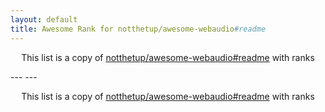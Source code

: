 ```yaml
---
layout: default
title: Awesome Rank for notthetup/awesome-webaudio#readme
---
```


<p align="center">
	This list is a copy of <a href="https://github.com/notthetup/awesome-webaudio#readme">notthetup/awesome-webaudio#readme</a> with ranks
</p>
---
---
<p align="center">
	This list is a copy of <a href="https://github.com/notthetup/awesome-webaudio#readme">notthetup/awesome-webaudio#readme</a> with ranks
</p>
